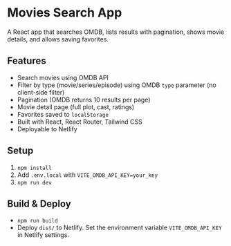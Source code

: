 # Movies Search App

A React app that searches OMDB, lists results with pagination, shows movie details, and allows saving favorites.

## Features
- Search movies using OMDB API
- Filter by type (movie/series/episode) using OMDB `type` parameter (no client-side filter)
- Pagination (OMDB returns 10 results per page)
- Movie detail page (full plot, cast, ratings)
- Favorites saved to `localStorage`
- Built with React, React Router, Tailwind CSS
- Deployable to Netlify

## Setup
1. `npm install`
2. Add `.env.local` with `VITE_OMDB_API_KEY=your_key`
3. `npm run dev`

## Build & Deploy
- `npm run build`
- Deploy `dist/` to Netlify. Set the environment variable `VITE_OMDB_API_KEY` in Netlify settings.

